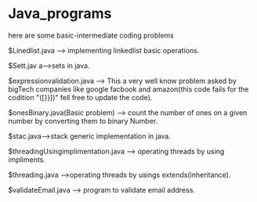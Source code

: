 # Java_programs
here are some basic-intermediate coding problems

$Linedlist.java --> implementing linkedlist basic operations.

$Sett.jav a-->sets in java.

$expressionvalidation.java --> This a very well know problem asked by bigTech companies like google facbook and amazon(this code fails for the codition "([}}])" fell free to update the code).

$onesBinary.java(Basic problem) --> count the number of ones on a given number by converting them to binary Number.

$stac.java-->stack generic implementation in java.

$threadingUsingimplimentation.java --> operating threads by using impliments.

$threading.java -->operating threads by usings extends(inheritance).

$validateEmail.java --> program to validate email address.
